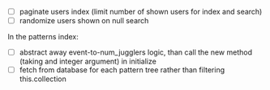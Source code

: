 - [ ] paginate users index (limit number of shown users for index and search)
- [ ] randomize users shown on null search

In the patterns index:
- [ ] abstract away event-to-num_jugglers logic, than call the new method (taking and integer argument) in initialize
- [ ] fetch from database for each pattern tree rather than filtering this.collection
